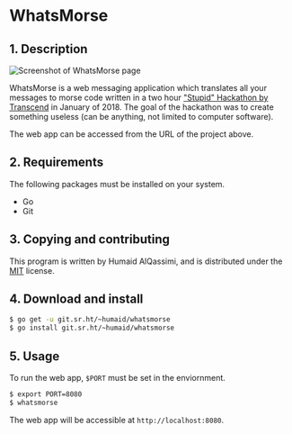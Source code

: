 # WhatsMorse

## 1. Description
![Screenshot of WhatsMorse page](https://humaidq.ae/projects/screenshots/WhatsMorse.gif)

WhatsMorse is a web messaging application which translates all your messages to morse code written in a two hour ["Stupid" Hackathon by Transcend](https://www.meetup.com/transcenddubai/events/245505285/) in January of 2018.
The goal of the hackathon was to create something useless (can be anything, not limited to computer software).  

The web app can be accessed from the URL of the project above.

## 2. Requirements

The following packages must be installed on your system.

- Go
- Git

## 3. Copying and contributing

This program is written by Humaid AlQassimi, and is distributed
under the [MIT](https://humaidq.ae/license/mit) license.  

## 4. Download and install

```sh
$ go get -u git.sr.ht/~humaid/whatsmorse
$ go install git.sr.ht/~humaid/whatsmorse
```

## 5. Usage
To run the web app, `$PORT` must be set in the enviornment.
```sh
$ export PORT=8080
$ whatsmorse
```
The web app will be accessible at `http://localhost:8080`.
